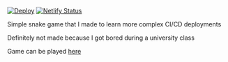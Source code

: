 [![Deploy](https://github.com/ire4ever1190/snake/actions/workflows/deploy.yml/badge.svg)](https://github.com/ire4ever1190/snake/actions/workflows/deploy.yml)
[![Netlify Status](https://api.netlify.com/api/v1/badges/0ae73185-3722-446c-b887-b08df117b318/deploy-status)](https://app.netlify.com/sites/eloquent-cranachan-5b1f6f/deploys)

Simple snake game that I made to learn more complex CI/CD deployments

Definitely not made because I got bored during a university class

Game can be played [here](https://snake.leahy.dev)
